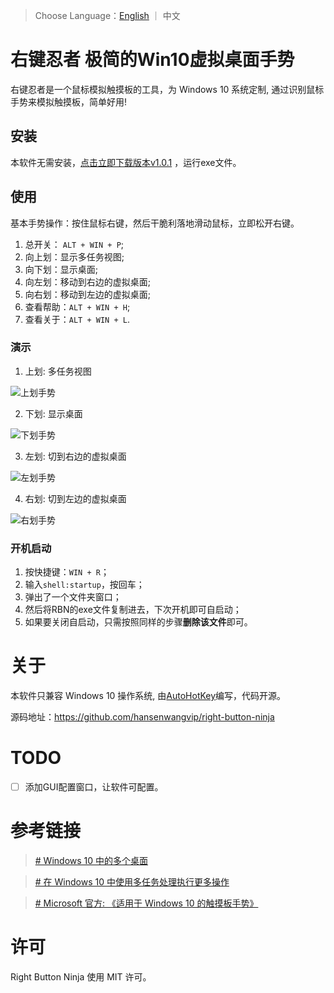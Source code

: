 > Choose Language：[English](https://github.com/hansenwangvip/right-button-ninja/blob/master/README_EN.md) ｜ 中文

# 右键忍者 极简的Win10虚拟桌面手势

右键忍者是一个鼠标模拟触摸板的工具，为 Windows 10 系统定制, 通过识别鼠标手势来模拟触摸板，简单好用!

## 安装

本软件无需安装，[点击立即下载版本v1.0.1](https://github.com/hansenwangvip/right-button-ninja/releases/download/v1.0.1/RBN.right-button-ninja@1.0.1.zip)
，运行exe文件。

## 使用

基本手势操作：按住鼠标右键，然后干脆利落地滑动鼠标，立即松开右键。

1. 总开关： `ALT + WIN + P`;
2. 向上划：显示多任务视图;
3. 向下划：显示桌面;
4. 向左划：移动到右边的虚拟桌面;
5. 向右划：移动到左边的虚拟桌面;
6. 查看帮助：`ALT + WIN + H`;
7. 查看关于：`ALT + WIN + L`.

### 演示

1. 上划: 多任务视图

![上划手势](./imgs/slide-up.gif)

2. 下划: 显示桌面

![下划手势](./imgs/slide-down.gif)

3. 左划: 切到右边的虚拟桌面

![左划手势](./imgs/slide-left.gif)

4. 右划: 切到左边的虚拟桌面

![右划手势](./imgs/slide-right.gif)

### 开机启动
1. 按快捷键：`WIN + R`；
2. 输入`shell:startup`，按回车；
3. 弹出了一个文件夹窗口；
4. 然后将RBN的exe文件复制进去，下次开机即可自启动；
5. 如果要关闭自启动，只需按照同样的步骤**删除该文件**即可。

# 关于

本软件只兼容 Windows 10 操作系统, 由[AutoHotKey](http://ahkcn.sourceforge.net/docs/Tutorial.htm)编写，代码开源。

源码地址：<https://github.com/hansenwangvip/right-button-ninja>


# TODO

- [ ] 添加GUI配置窗口，让软件可配置。


# 参考链接

> [# Windows 10 中的多个桌面](https://support.microsoft.com/zh-cn/help/4028538/windows-10-multiple-desktops)

> [# 在 Windows 10 中使用多任务处理执行更多操作](https://support.microsoft.com/zh-cn/help/4026282/windows-10-get-more-done-with-multitasking)

> [# Microsoft 官方: 《适用于 Windows 10 的触摸板手势》](https://support.microsoft.com/zh-cn/help/4027871/windows-10-touchpad-gestures)

# 许可

Right Button Ninja 使用 MIT 许可。
